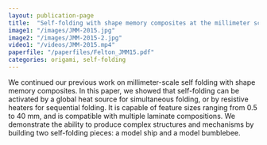 ```yaml
---
layout: publication-page
title:  "Self-folding with shape memory composites at the millimeter scale"
image1: "/images/JMM-2015.jpg"
image2: "/images/JMM-2015-2.jpg"
video1: "/videos/JMM-2015.mp4"
paperfile: "/paperfiles/Felton_JMM15.pdf"
categories: origami, self-folding
---
```


We continued our previous work on millimeter-scale self folding with shape memory composites. In this paper, we showed that self-folding can be activated by a global heat source for simultaneous folding, or by resistive heaters for sequential folding. It is capable of feature sizes ranging from 0.5 to 40 mm, and is compatible with multiple laminate compositions. We demonstrate the ability to produce complex structures and mechanisms by building two self-folding pieces: a model ship and a model bumblebee.